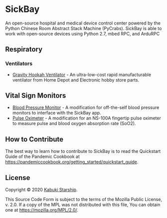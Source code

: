 # SickBay

An open-source hospital and medical device control center powered by the Python Chinese Room Abstract Stack Machine (PyCrabs). SickBay is able to work with open-source devices using Python 2.7, mbed RPC, and ArduRPC

## Respiratory

### Ventilators

* [Gravity Hookah Ventilator](./GHVentilator) - An ultra-low-cost rapid manufacturable ventilator from Home Depot and Electronic hobby store parts.

## Vital Sign Monitors

* [Blood Pressure Monitor](./vital_sign_monitors/blood_pressure_monitor) - A modification for off-the-self blood pressure monitors to interface with the SickBay app.
* [Pulse Oximeter](./vital_sign_monitors/pulse_oximeter) - A modification for an NS-100A fingertip pulse oximeter to measure pulse and blood oxygen absorption rate (SoO2).

## How to Contribute

The best way to learn how to contribute to SickBay is to read the Quickstart Guide of the Pandemic Cookbook at <https://pandemiccookbook.org/getting_started/quickstart_guide>.

## License

Copyright © 2020 [Kabuki Starship](https://kabukistarship.com).

This Source Code Form is subject to the terms of the Mozilla Public License, v. 2.0. If a copy of the MPL was not distributed with this file, You can obtain one at <https://mozilla.org/MPL/2.0/>.
